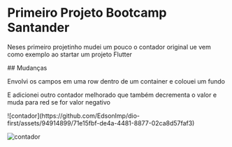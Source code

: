 # Primeiro Projeto Bootcamp Santander
<p> Neses primeiro projetinho mudei um pouco o contador original ue vem como exemplo ao startar um projeto Flutter</p>
## Mudanças
<p>Envolvi os campos em uma row dentro de um container e colouei um fundo</p>
<p>E adicionei outro contador melhorado que também decrementa o valor e muda para red se for valor negativo</p>
![contador](https://github.com/EdsonImp/dio-first/assets/94914899/71e15fbf-de4a-4481-8877-02ca8d57faf3)


![contador](https://github.com/EdsonImp/dio-first/assets/94914899/7e38cd55-b155-4317-95a0-de6cc804b375)
